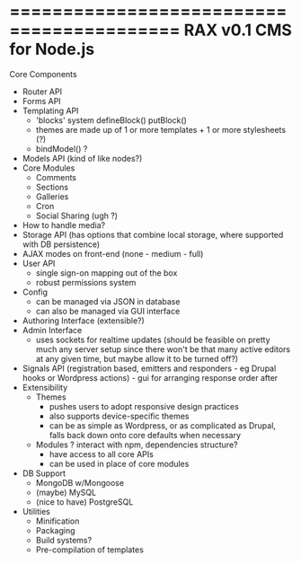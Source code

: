 ==========================================
			RAX v0.1
			CMS for Node.js
==========================================

Core Components
* Router API
* Forms API
* Templating API
	- 'blocks' system defineBlock() putBlock()
	- themes are made up of 1 or more templates + 1 or more stylesheets (?)
	- bindModel() ?
* Models API (kind of like nodes?)
* Core Modules
	- Comments
	- Sections
	- Galleries
	- Cron
	- Social Sharing (ugh ?)
* How to handle media?
* Storage API (has options that combine local storage, where supported with DB persistence)
* AJAX modes on front-end (none - medium - full)
* User API
	- single sign-on mapping out of the box
	- robust permissions system
* Config
	- can be managed via JSON in database
	- can also be managed via GUI interface
* Authoring Interface (extensible?)
* Admin Interface
	- uses sockets for realtime updates (should be feasible on pretty much any server setup since there won't be that many active editors at any given time, but maybe allow it to be turned off?)
* Signals API (registration based, emitters and responders - eg Drupal hooks or Wordpress actions) - gui for arranging response order after
* Extensibility
	- Themes
		+ pushes users to adopt responsive design practices
		+ also supports device-specific themes
		+ can be as simple as Wordpress, or as complicated as Drupal, falls back down onto
		core defaults when necessary
	- Modules
		? interact with npm, dependencies structure?
		+ have access to all core APIs
		+ can be used in place of core modules
* DB Support
	- MongoDB w/Mongoose
	- (maybe) MySQL
	- (nice to have) PostgreSQL
* Utilities
	- Minification
	- Packaging
	- Build systems?
	- Pre-compilation of templates
